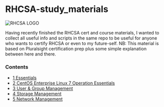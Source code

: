# RHCSA-study_materials
![RHCSA LOGO](https://github.com/AntwanEmil/RHCSA-study_materials/blob/master/rhcsa.png)

Having recently finished the RHCSA cert and course materials, I wanted to collect all useful info and scripts in the same repo to be useful for anyone who wants to certify RHCSA or even to my future-self.
NB: This material is based on Pluralsight certification prep plus some simple explanation between here and there.


### Contents
- [1  Essentials](/1.essentials/)
- [2  CentOS Enterprise Linux 7 Operation Essentials](https://github.com/AntwanEmil/RHCSA-study_materials/tree/master/2.CentOS%20Enterprise%20Linux%207%20Operation%20Essentials)
- [3  User & Group Management](https://github.com/AntwanEmil/RHCSA-study_materials/tree/master/3.%20user%20%26%20group%20management)
- [4  Storage Management](https://github.com/AntwanEmil/RHCSA-Notes/tree/master/4.Storage%20Management)
- [5  Network Management](https://github.com/AntwanEmil/RHCSA-Notes/tree/master/5.Network%20Management)

